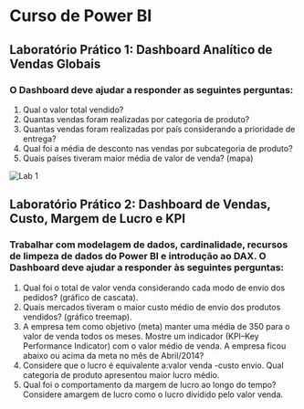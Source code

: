 # Curso de Power BI

## Laboratório Prático 1: Dashboard Analítico de Vendas Globais
### O Dashboard deve ajudar a responder as seguintes perguntas:
1. Qual o valor total vendido?
2. Quantas vendas foram realizadas por categoria de produto?
3. Quantas vendas foram realizadas por país considerando a prioridade de 
entrega?
4. Qual foi a média de desconto nas vendas por subcategoria de produto?
5. Quais países tiveram maior média de valor de venda? (mapa)

![Lab 1](https://github.com/lorhainebastos/aprendizagem/assets/136771306/5a7cb156-9bc1-42c4-8485-9b2c5ec53543)


## Laboratório Prático 2: Dashboard de Vendas, Custo, Margem de Lucro e KPI
### Trabalhar com modelagem de dados, cardinalidade, recursos de limpeza de dados do Power BI e introdução ao DAX. O Dashboard deve ajudar a responder às seguintes perguntas:
1. Qual foi o total de valor venda considerando cada modo de envio dos pedidos? (gráfico de cascata).
2. Quais mercados tiveram o maior custo médio de envio dos produtos vendidos? (gráfico treemap).
3. A empresa tem como objetivo (meta) manter uma média de 350 para o valor de venda todos os meses. Mostre um indicador (KPI–Key Performance Indicator) com o valor médio de venda. A empresa ficou abaixo ou acima da meta no mês de Abril/2014?
4. Considere que o lucro é equivalente a:valor venda -custo envio. Qual categoria de produto apresentou maior lucro médio.
5. Qual foi o comportamento da margem de lucro ao longo do tempo? Considere amargem de lucro como o lucro dividido pelo valor venda.

